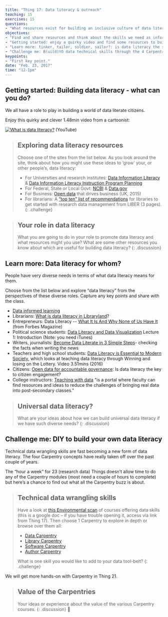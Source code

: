 ```yaml
---
title: "Thing 17: Data literacy & outreach"
teaching: 15
exercises: 15
questions:
- "What resources exist for building an inclusive culture of data literacy - not just scientists and science disciplines?"
objectives:
- "Find and share resources and think about the skills we need as information and data professionals."
- "Getting started: enjoy a quirky video and find some resources to build data literacy"
- "Learn more: tinker, tailor, soldier, sailor?: is data literacy the same for all of us?"
- "Challenge me: B(uild)YO data technical skills through the 4 Carpentries."
keypoints:
- "First key point."
date: "Feb. 23, 2017"
time: "12-1pm"
---
```



## Getting started: Building data literacy - what can you do?

We all have a role to play in building a world of data literate citizens.

Enjoy this quirky and clever 1.48min video from a cartoonist:

[![What is data literacy?](https://img.youtube.com/vi/qHz_ogTH2p4/0.jpg)](https://www.youtube.com/watch?v=qHz_ogTH2p4 "What is data literacy?") (YouTube)

>## Exploring data literacy resources
>Choose one of the sites from the list below. As you look around the site, think about how you might use these ideas to ‘grow’ your, or other people’s, data literacy:
>* For Universities and research institutes: [Data Information Literacy ](http://www.datainfolit.org/) & [Data Information Literacy Instruction Program Planning](http://guides.lib.purdue.edu/dil)
>* For Federal, State or Local Govt:  [NCBI](https://www.ncbi.nlm.nih.gov/) & [Data.gov](https://www.data.gov/)
>* For Business: [Open data](http://theodi.org/open-data-that-drives-business) that drives business  (UK, 2015)
>* For librarians: A [“top ten” list of recommendations](http://libereurope.eu/wp-content/uploads/The%20research%20data%20group%202012%20v7%20final.pdf) for libraries to get started with research data management from LIBER (3 pages).
{: .challenge}

>## Your role in data literacy
>What you are going to do in your role to promote data literacy and what resources might you use? What are some other resources you know about which are useful for building data literacy?
{: .discussion}

## Learn more:  Data literacy for whom?

People have very diverse needs in terms of what data literacy means for them.

Choose from the list below and explore “data literacy” from the perspectives of these diverse roles. Capture any key points and share with the class.

* [Data informed learning](http://onlinelibrary.wiley.com/doi/10.1002/pra2.2015.1450520100108/full)
* Librarians: [What is data literacy in Libraryland](http://databrarians.org/2015/02/what-is-data-literacy/)?
* Entrepreneurs: Data Literacy -- [What It Is And Why None of Us Have It ](http://www.forbes.com/sites/homaycotte/2014/10/28/data-literacy-what-it-is-and-why-none-of-us-have-it/#74161cbf51d3)(from Forbes Magazine)
* Political science students: [Data Literacy and Data Visualization](https://itunes.apple.com/us/course/data-literacy-data-visualization/id693097601) Lecture 1: Introduction (Note: you need iTunes)
* Writers, journalists: [Become Data Literate in 3 Simple Steps](http://datajournalismhandbook.org/1.0/en/understanding_data_0.html)- checking the facts when writing the news
* Teachers and high school students: [Data Literacy is Essential to Modern Society](https://youtu.be/4ei7BUMQl5c), which looks at teaching data literacy through Winning and losing on the Lottery. Video 3.51mins (2016)  
* Citizens: [Open data for accountable governance](http://thegovlab.org/open-data-for-accountable-governance-is-data-literacy-the-key-to-citizen-engagement/): Is data literacy the key to citizen engagement?
* College instructors: [Teaching with data](http://www.teachingwithdata.org/) "is a portal where faculty can find resources and ideas to reduce the challenges of bringing real data into post-secondary classes."

>## Universal data literacy?
>What are your ideas about how we can build universal data literacy if we have such diverse needs?
{: .discussion}

## Challenge me: DIY to build your own data literacy

Technical data wrangling skills are fast becoming a new form of data literacy.  The four Carpentry concepts have really taken off over the past couple of years.

The “hour a week” for 23 (research data) Things doesn’t allow time to do any of the Carpentry modules (most need a couple of hours to complete) but here’s a chance to find out what all the Carpentry buzz is about.

>## Technical data wrangling skills
>Have a look at [this Environmental scan](https://goo.gl/cZk5E6) of courses offering data skills (this is a google doc – if you have trouble opening it, access via link from Thing 17). Then choose 1 Carpentry to explore in depth or browse over them all:
>
>* [Data Carpentry](http://www.datacarpentry.org/)
>* [Library Carpentry](http://librarycarpentry.github.io/about/)
>* [Software Carpentry](http://software-carpentry.org/)
>* [Author Carpentry](https://authorcarpentry.github.io/)
>
> What is one skill you would like to add to your data tool-belt?
{: .challenge}

We will get more hands-on with Carpentry in Thing 21.

>## Value of the Carpentries
>Your ideas or experience about the value of the various Carpentry courses.
{: .discussion}

